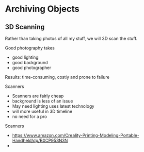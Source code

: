 # Archiving Objects


## 3D Scanning

Rather than taking photos of all my stuff, we will 3D scan the stuff.

Good photography takes

* good lighting
* good background
* good photographer

Results: time-consuming, costly and prone to failure

Scanners

* Scanners are fairly cheap
* background is less of an issue
* May need lighting uses latest technology
* will more useful in 3D timeline
* no need for a pro

Scanners

* https://www.amazon.com/Creality-Printing-Modeling-Portable-Handheld/dp/B0CP953N3N
*